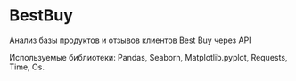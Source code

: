 # BestBuy
Анализ базы продуктов и отзывов клиентов Best Buy через API

Используемые библиотеки:
Pandas, Seaborn, Matplotlib.pyplot, Requests, Time, Os.